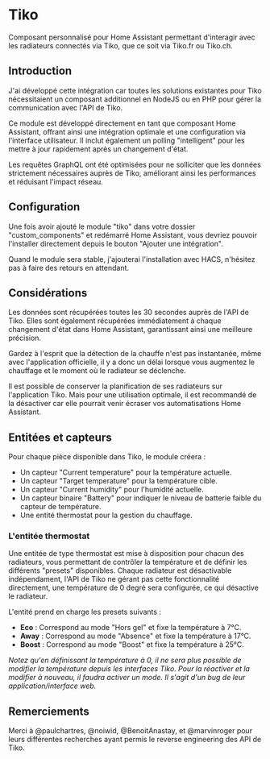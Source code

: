 # Tiko
Composant personnalisé pour Home Assistant permettant d'interagir avec les radiateurs connectés via Tiko, que ce soit via Tiko.fr ou Tiko.ch.

## Introduction
J'ai développé cette intégration car toutes les solutions existantes pour Tiko nécessitaient un composant additionnel en NodeJS ou en PHP pour gérer la communication avec l'API de Tiko.

Ce module est développé directement en tant que composant Home Assistant, offrant ainsi une intégration optimale et une configuration via l'interface utilisateur. Il inclut également un polling "intelligent" pour les mettre à jour rapidement après un changement d'état.

Les requêtes GraphQL ont été optimisées pour ne solliciter que les données strictement nécessaires auprès de Tiko, améliorant ainsi les performances et réduisant l'impact réseau.

## Configuration
Une fois avoir ajouté le module "tiko" dans votre dossier "custom_components" et redémarré Home Assistant, vous devriez pouvoir l'installer directement depuis le bouton "Ajouter une intégration".

Quand le module sera stable, j'ajouterai l'installation avec HACS, n'hésitez pas à faire des retours en attendant.

## Considérations
Les données sont récupérées toutes les 30 secondes auprès de l'API de Tiko. Elles sont également récupérées immédiatement à chaque changement d'état dans Home Assistant, garantissant ainsi une meilleure précision.

Gardez à l'esprit que la détection de la chauffe n'est pas instantanée, même avec l'application officielle, il y a donc un délai lorsque vous augmentez le chauffage et le moment où le radiateur se déclenche.

Il est possible de conserver la planification de ses radiateurs sur l'application Tiko. Mais pour une utilisation optimale, il est recommandé de la désactiver car elle pourrait venir écraser vos automatisations Home Assistant.

## Entitées et capteurs
Pour chaque pièce disponible dans Tiko, le module créera :
- Un capteur "Current temperature" pour la température actuelle.
- Un capteur "Target temperature" pour la température cible.
- Un capteur "Current humidity" pour l'humidité actuelle.
- Un capteur binaire "Battery" pour indiquer le niveau de batterie faible du capteur de température.
- Une entité thermostat pour la gestion du chauffage.

### L'entitée thermostat

Une entitée de type thermostat est mise à disposition pour chacun des radiateurs, vous permettant de contrôler la température et de définir les différents "presets" disponibles. Chaque radiateur est désactivable indépendament, l'API de Tiko ne gérant pas cette fonctionnalité directement, une température de 0 degré sera configurée, ce qui désactive le radiateur.

L'entité prend en charge les presets suivants :
- **Eco** : Correspond au mode "Hors gel" et fixe la température à 7°C.
- **Away** : Correspond au mode "Absence" et fixe la température à 17°C.
- **Boost** : Correspond au mode "Boost" et fixe la température à 25°C.

_Notez qu'en définissant la température à 0, il ne sera plus possible de modifier la température depuis les interfaces Tiko. Pour la réactiver et la modifier à nouveau, il faudra activer un mode. Il s'agit d'un bug de leur application/interface web._

## Remerciements
Merci à @paulchartres, @noiwid, @BenoitAnastay, et @marvinroger pour leurs différentes recherches ayant permis le reverse engineering des API de Tiko.